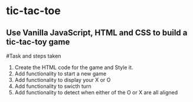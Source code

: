 # tic-tac-toe
## Use Vanilla JavaScript, HTML and CSS to build a tic-tac-toy game

#Task and steps taken 
1. Create the HTML code for the game and Style it. 
2. Add functionality to start a new game 
3. Add functionality to display your X or O 
4. Add functionality to swicth turn 
5. Add functionality to detect when either of the O or X are all aligned
